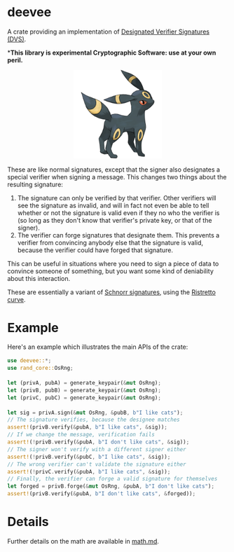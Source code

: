 # deevee

A crate providing an implementation of [Designated Verifier Signatures (DVS)](https://www.wikiwand.com/en/Designated_verifier_signature).

***This library is experimental Cryptographic Software: use at your own peril.**

<p align="center">
    <img src="./logo.webp" width="40%">
</p>

These are like normal signatures, except that the signer also designates
a special verifier when signing a message. This changes two things about the
resulting signature:

1. The signature can only be verified by that verifier. Other verifiers will see the signature as invalid, and will in fact not even be able to tell whether or not the signature is valid even if they no who the verifier is (so long as they don't know that verifier's private key, or that of the signer).
2. The verifier can forge signatures that designate them. This prevents a verifier from convincing anybody else that the signature is valid, because the verifier could have forged that signature.

This can be useful in situations where you need to sign a piece of data
to convince someone of something, but you want some kind of deniability
about this interaction.

These are essentially a variant of [Schnorr signatures](https://www.wikiwand.com/en/Schnorr_signature), using the [Ristretto curve](https://ristretto.group/ristretto.html).

# Example

Here's an example which illustrates the main APIs of the crate:

```rust
use deevee::*;
use rand_core::OsRng;

let (privA, pubA) = generate_keypair(&mut OsRng);
let (privB, pubB) = generate_keypair(&mut OsRng);
let (privC, pubC) = generate_keypair(&mut OsRng);

let sig = privA.sign(&mut OsRng, &pubB, b"I like cats");
// The signature verifies, because the designee matches
assert!(privB.verify(&pubA, b"I like cats", &sig));
// If we change the message, verification fails
assert!(!privB.verify(&pubA, b"I don't like cats", &sig));
// The signer won't verify with a different signer either
assert!(!privB.verify(&pubC, b"I like cats", &sig));
// The wrong verifier can't validate the signature either
assert!(!privC.verify(&pubA, b"I like cats", &sig));
// Finally, the verifier can forge a valid signature for themselves
let forged = privB.forge(&mut OsRng, &pubA, b"I don't like cats");
assert!(privB.verify(&pubA, b"I don't like cats", &forged));
```

# Details

Further details on the math are available in [math.md](/docs/math.md).
